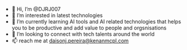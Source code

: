 - 👋 Hi, I’m @DJRJ007
- 👀 I’m interested in latest technologies 
- 🌱 I’m currently learning AI tools and AI related technologies that helps you to be productive and add value to people and orgsnisations
- 💞️ I’m looking to connect with tech talents around the world
- 📫 reach me at daisonj.pereira@kenanmcpl.com

<!---
DJRJ007/DJRJ007 is a ✨ special ✨ repository because its `README.md` (this file) appears on your GitHub profile.
You can click the Preview link to take a look at your changes.
--->
